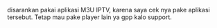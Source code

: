 disarankan pakai aplikasi M3U IPTV, karena saya cek nya pake aplikasi tersebut. Tetap mau pake player lain ya gpp kalo support.
